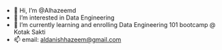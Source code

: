 - 👋 Hi, I’m @Alhazeemd
- 👀 I’m interested in Data Engineering
- 🌱 I’m currently learning and enrolling Data Engineering 101 bootcamp @ Kotak Sakti
- 📫 email: aldanishhazeem@gmail.com


<!---
Alhazeemd/Alhazeemd is a ✨ special ✨ repository because its `README.md` (this file) appears on your GitHub profile.
You can click the Preview link to take a look at your changes.
--->
